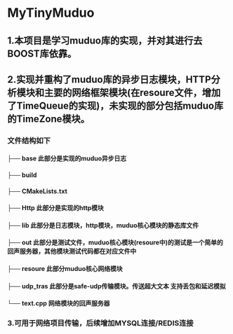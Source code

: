 # MyTinyMuduo
## 1.本项目是学习muduo库的实现，并对其进行去BOOST库依靠。
## 2.实现并重构了muduo库的异步日志模块，HTTP分析模块和主要的网络框架模块(在resoure文件，增加了TimeQueue的实现)，未实现的部分包括muduo库的TimeZone模块。
### 文件结构如下

#### ├── base 此部分是实现的muduo异步日志
#### ├── build
#### ├── CMakeLists.txt
#### ├── Http 此部分是实现的http模块
#### ├── lib 此部分是日志模块，http模块，muduo核心模块的静态库文件
#### ├── out 此部分是测试文件，muduo核心模块(resoure中)的测试是一个简单的回声服务器，其他模块测试代码都在对应文件中
#### ├── resoure 此部分muduo核心网络模块
#### ├── udp_tras 此部分是safe-udp传输模块。传送超大文本 支持丢包和延迟模拟
#### └── text.cpp 网络模块的回声服务器

### 3.可用于网络项目传输，后续增加MYSQL连接/REDIS连接


